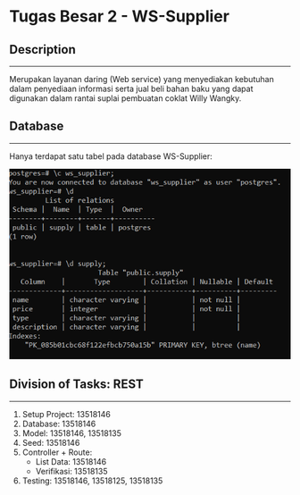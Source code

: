 # Tugas Besar 2 - WS-Supplier

## Description

---

Merupakan layanan daring (Web service) yang menyediakan kebutuhan dalam penyediaan informasi serta jual beli bahan baku yang dapat digunakan dalam rantai suplai pembuatan coklat Willy Wangky.

## Database

---

Hanya terdapat satu tabel pada database WS-Supplier:

![db_info](./docs/images/db_info.png)

## Division of Tasks: REST

---

1. Setup Project: 13518146
2. Database: 13518146
3. Model: 13518146, 13518135
4. Seed: 13518146
5. Controller + Route:
   - List Data: 13518146
   - Verifikasi: 13518135
6. Testing: 13518146, 13518125, 13518135
